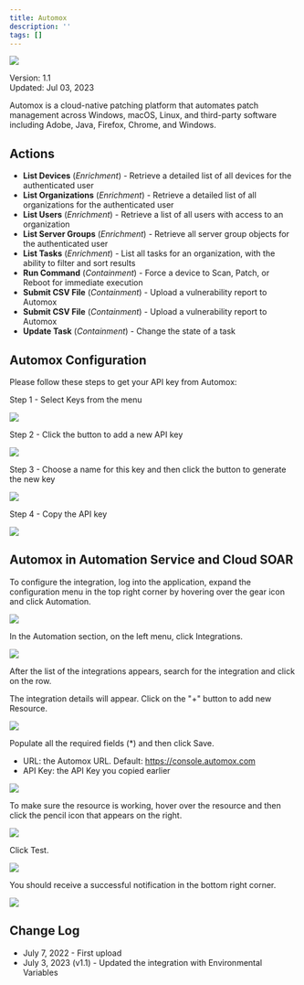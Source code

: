 ```yaml
---
title: Automox
description: ''
tags: []
---
```


![](/img/platform-services/automation-service/app-central/logos/automox.png)

Version: 1.1  
Updated: Jul 03, 2023

Automox is a cloud-native patching platform that automates patch management across Windows, macOS, Linux, and third-party software including Adobe, Java, Firefox, Chrome, and Windows.

## Actions

* **List Devices** (*Enrichment*) - Retrieve a detailed list of all devices for the authenticated user
* **List Organizations** (*Enrichment*) - Retrieve a detailed list of all organizations for the authenticated user
* **List Users** (*Enrichment*) - Retrieve a list of all users with access to an organization
* **List Server Groups** (*Enrichment*) - Retrieve all server group objects for the authenticated user
* **List Tasks** (*Enrichment*) - List all tasks for an organization, with the ability to filter and sort results
* **Run Command** (*Containment*) - Force a device to Scan, Patch, or Reboot for immediate execution
* **Submit CSV File** (*Containment*) - Upload a vulnerability report to Automox
* **Submit CSV File** (*Containment*) - Upload a vulnerability report to Automox
* **Update Task** (*Containment*) - Change the state of a task

## Automox Configuration

Please follow these steps to get your API key from Automox:

Step 1 - Select Keys from the menu

![](/img/platform-services/automation-service/app-central/integrations/automox/automox-1.png)

Step 2 - Click the button to add a new API key

![](/img/platform-services/automation-service/app-central/integrations/automox/automox-2.png)

Step 3 - Choose a name for this key and then click the button to generate the new key

![](/img/platform-services/automation-service/app-central/integrations/automox/automox-3.png)

Step 4 - Copy the API key

![](/img/platform-services/automation-service/app-central/integrations/automox/automox-4.png)

## Automox in Automation Service and Cloud SOAR

To configure the integration, log into the application, expand the configuration menu in the top right corner by hovering over the gear icon and click Automation.

![](/img/platform-services/automation-service/app-central/integrations/automox/automox-5.png)

In the Automation section, on the left menu, click Integrations.

![](/img/platform-services/automation-service/app-central/integrations/automox/automox-6.png)

After the list of the integrations appears, search for the integration and click on the row.

The integration details will appear. Click on the "+" button to add new Resource.

![](/img/platform-services/automation-service/app-central/integrations/automox/automox-7.png)

Populate all the required fields (\*) and then click Save.

* URL: the Automox URL. Default: <https://console.automox.com>
* API Key: the API Key you copied earlier

![](/img/platform-services/automation-service/app-central/integrations/automox/automox-8.png)

To make sure the resource is working, hover over the resource and then click the pencil icon that appears on the right.

![](/img/platform-services/automation-service/app-central/integrations/automox/automox-9.png)

Click Test.

![](/img/platform-services/automation-service/app-central/integrations/automox/automox-10.png)

  


You should receive a successful notification in the bottom right corner.

![](/img/platform-services/automation-service/app-central/integrations/automox/automox-11.png)

## Change Log

* July 7, 2022 - First upload
* July 3, 2023 (v1.1) - Updated the integration with Environmental Variables
